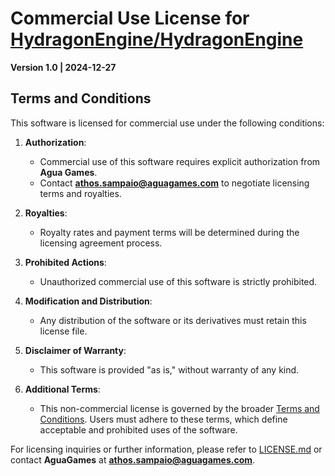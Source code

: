 # Commercial Use License for [HydragonEngine/HydragonEngine](https://github.com/Agua-Games/HydragonEngine)

**Version 1.0 | 2024-12-27**


## Terms and Conditions

This software is licensed for commercial use under the following conditions:

1. **Authorization**:
   - Commercial use of this software requires explicit authorization from **Agua Games**.
   - Contact **athos.sampaio@aguagames.com** to negotiate licensing terms and royalties.

2. **Royalties**:
   - Royalty rates and payment terms will be determined during the licensing agreement process.

3. **Prohibited Actions**:
   - Unauthorized commercial use of this software is strictly prohibited.

4. **Modification and Distribution**:
   - Any distribution of the software or its derivatives must retain this license file.

5. **Disclaimer of Warranty**:
   - This software is provided "as is," without warranty of any kind.
  
5. **Additional Terms**:
   - This non-commercial license is governed by the broader [Terms and Conditions](./Software-Terms-Conditions.md). Users must adhere to these terms, which define acceptable and prohibited uses of the software.

For licensing inquiries or further information, please refer to [LICENSE.md](./LICENSE.md) or contact **AguaGames** at **athos.sampaio@aguagames.com**.



